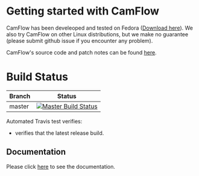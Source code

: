 # Getting started with CamFlow

CamFlow has been develeoped and tested on Fedora ([Download here](https://getfedora.org/)).
We also try CamFlow on other Linux distributions, but we make no guarantee (please submit github issue if you encounter any problem).

CamFlow's source code and patch notes can be found [here](https://github.com/camflow/camflow-dev).

# Build Status

| Branch | Status                                                                                  |
|--------|-----------------------------------------------------------------------------------------|
| master | [![Master Build Status](https://api.travis-ci.org/CamFlow/camflow-install.svg)](https://travis-ci.org/CamFlow/camflow-install/branches)  |

Automated Travis test verifies:
- verifies that the latest release build.

## Documentation

Please click [here](http://camflow.org) to see the documentation.
